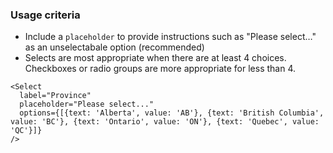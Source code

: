### Usage criteria

* Include a `placeholder` to provide instructions such as "Please select…" as an unselectabale option (recommended) 
* Selects are most appropriate when there are at least 4 choices. Checkboxes or radio groups are more appropriate for 
less than 4.

```
<Select 
  label="Province"
  placeholder="Please select..."
  options={[{text: 'Alberta', value: 'AB'}, {text: 'British Columbia', value: 'BC'}, {text: 'Ontario', value: 'ON'}, {text: 'Quebec', value: 'QC'}]}
/>
```
